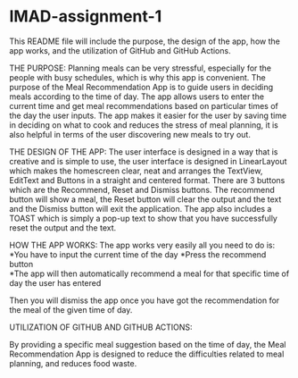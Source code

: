 # IMAD-assignment-1


This README file will include the purpose, the design of the app, how the app works, and the utilization of GitHub and GitHub Actions.

THE PURPOSE:
Planning meals can be very stressful, especially for the people with busy schedules, which is why this app is convenient. The purpose of the Meal Recommendation App is to guide users in deciding meals according to the time of day. The app allows users to enter the current time and get meal recommendations based on particular times of the day the user inputs. The app makes it easier for the user by saving time in deciding on what to cook and reduces the stress of meal planning, it is also helpful in terms of the user discovering new meals to try out.

THE DESIGN OF THE APP:
The user interface is designed in a way that is creative and is simple to use, the user interface is designed in LinearLayout which makes the homescreen clear, neat and arranges the TextView, EditText and Buttons in a straight and centered format. There are 3 buttons which are the Recommend, Reset and Dismiss buttons. The recommend button will show a meal, the Reset button will clear the output and the text and the Dismiss button will exit the application. The app also includes a TOAST which is simply a pop-up text to show that you have successfully reset the output and the text. 

HOW THE APP WORKS:
The app works very easily all you need to do is:
*You have to input the current time of the day 
*Press the recommend button  
*The app will then automatically recommend a meal for that specific time of day the user has entered

Then you will dismiss the app once you have got the recommendation for the meal of the given time of day.

UTILIZATION OF GITHUB AND GITHUB ACTIONS:


By providing a specific meal suggestion based on the time of day, the Meal Recommendation App is designed to reduce the difficulties related to meal planning, and reduces food waste.
